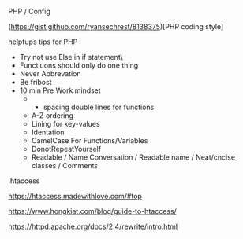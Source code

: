 PHP / Config

(https://gist.github.com/ryansechrest/8138375)[PHP coding style]


helpfups tips for PHP

* Try not use Else in if statement\
* Functiuons should only do one thing
* Never Abbrevation 
* Be fribost  
* 10 min Pre Work mindset
    * - spacing double lines for functions
    * A-Z ordering
    * Lining for key-values
    * Identation
    * CamelCase For Functions/Variables
    * DonotRepeatYourself
    * Readable / Name Conversation / Readable name / Neat/cncise classes / Comments
 




.htaccess

https://htaccess.madewithlove.com/#top 

https://www.hongkiat.com/blog/guide-to-htaccess/ 

https://httpd.apache.org/docs/2.4/rewrite/intro.html 
